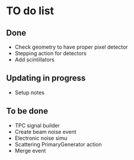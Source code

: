 # TO do list

## Done
  * Check geometry to have proper pixel detector
  * Stepping action for detectors
  * Add scintillators

## Updating in progress
  * Setup notes

## To be done
  * TPC signal builder
  * Create beam noise event
  * Electronic noise simu
  * Scattering PrimaryGenerator action
  * Merge event

